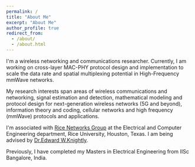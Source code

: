 ```yaml
---
permalink: /
title: "About Me"
excerpt: "About Me"
author_profile: true
redirect_from: 
  - /about/
  - /about.html
---
```


I'm a wireless networking and communications researcher. Currently, I am working on cross-layer MAC-PHY protocol design and implementation to scale the data rate and spatial multiplexing potential in High-Frequency mmWave networks. 

My research interests span areas of wireless communications and networking, signal estimation and detection, mathematical modeling and protocol design for next-generation wireless networks (5G and beyond), information theory and coding, cellular networks and high frequency (mmWave) protocols and applications.

I'm associated with [Rice Networks Group](http://networks.rice.edu) at the Electrical and Computer Engineering department, Rice University, Houston, Texas. I am being advised by [Dr.Edward W.Knightly](https://knightly.rice.edu/). 

Previously, I have completed my Masters in Electrical Engineering from IISc Bangalore, India.
